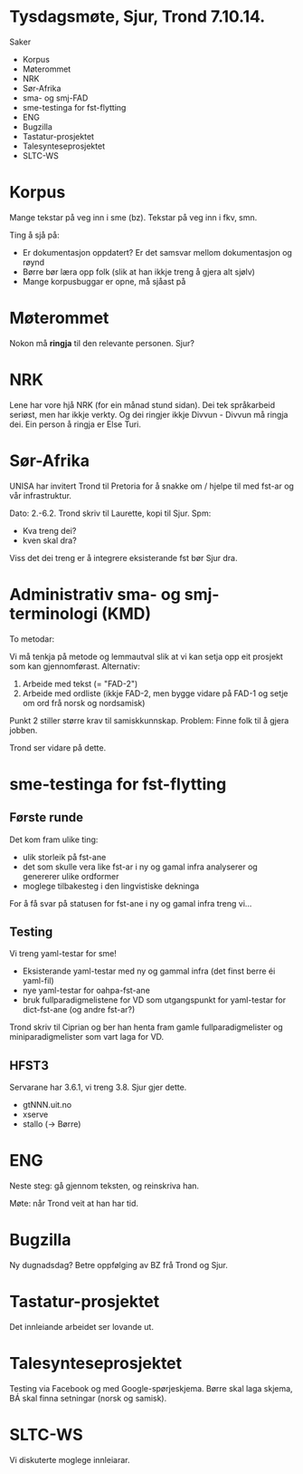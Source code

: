 # Tysdagsmøte, Sjur, Trond 7.10.14.

Saker
* Korpus
* Møterommet
* NRK
* Sør-Afrika
* sma- og smj-FAD
* sme-testinga for fst-flytting
* ENG
* Bugzilla
* Tastatur-prosjektet
* Talesynteseprosjektet
* SLTC-WS

# Korpus

Mange tekstar på veg inn i sme (bz).
Tekstar på veg inn i fkv, smn.

Ting å sjå på:
* Er dokumentasjon oppdatert? Er det samsvar mellom dokumentasjon og røynd
* Børre bør læra opp folk (slik at han ikkje treng å gjera alt sjølv)
* Mange korpusbuggar er opne, må sjåast på

# Møterommet

Nokon må **ringja** til den relevante personen. Sjur?

# NRK

Lene har vore hjå NRK (for ein månad stund sidan). Dei tek språkarbeid seriøst,
men har ikkje verkty. Og dei ringjer ikkje Divvun - Divvun må ringja dei.
Ein person å ringja er Else Turi.

# Sør-Afrika

UNISA har invitert Trond til Pretoria for å snakke om / hjelpe til
med fst-ar og vår infrastruktur.

Dato: 2.-6.2. Trond skriv til Laurette, kopi til Sjur. Spm: 

* Kva treng dei?
* kven skal dra?

Viss det dei treng er å integrere eksisterande fst bør Sjur dra.

# Administrativ sma- og smj-terminologi (KMD)

To metodar:

Vi må tenkja på metode og lemmautval slik at vi kan setja opp eit prosjekt
som kan gjennomførast. Alternativ:

1. Arbeide med tekst (= "FAD-2")
1. Arbeide med ordliste (ikkje FAD-2, men bygge vidare på FAD-1 og 
  setje om ord frå norsk og nordsamisk)

Punkt 2 stiller større krav til samiskkunnskap. 
Problem: Finne folk til å gjera jobben.

Trond ser vidare på dette.

# sme-testinga for fst-flytting

## Første runde

Det kom fram ulike ting:

* ulik storleik på fst-ane
* det som skulle vera like fst-ar i ny og gamal infra analyserer og genererer
  ulike ordformer
* moglege tilbakesteg i den lingvistiske dekninga

For å få svar på statusen for fst-ane i ny og gamal infra treng vi...

## Testing

Vi treng yaml-testar for sme!
* Eksisterande yaml-testar med ny og gammal infra (det finst berre éi yaml-fil)
* nye yaml-testar for oahpa-fst-ane
* bruk fullparadigmelistene for VD som utgangspunkt for yaml-testar
  for dict-fst-ane (og andre fst-ar?)

Trond skriv til Ciprian og ber han henta fram gamle fullparadigmelister og
miniparadigmelister som vart laga for VD.

## HFST3

Servarane har 3.6.1, vi treng 3.8. Sjur gjer dette.
* gtNNN.uit.no
* xserve
* stallo (-> Børre)

# ENG

Neste steg: gå gjennom teksten, og reinskriva han.

Møte: når Trond veit at han har tid.

# Bugzilla

Ny dugnadsdag? Betre oppfølging av BZ frå Trond og Sjur.

# Tastatur-prosjektet

Det innleiande arbeidet ser lovande ut.

# Talesynteseprosjektet

Testing via Facebook og med Google-spørjeskjema. Børre skal laga skjema, BÁ skal finna setningar (norsk og samisk).

# SLTC-WS

Vi diskuterte moglege innleiarar.
